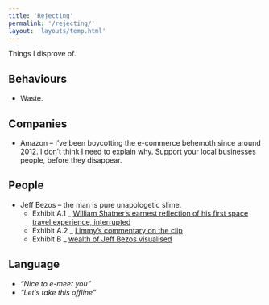 ```yaml
---
title: 'Rejecting'
permalink: '/rejecting/'
layout: 'layouts/temp.html'
---
```


Things I disprove of.

## Behaviours

- Waste.

## Companies

- Amazon – I’ve been boycotting the e-commerce behemoth since around 2012. I don’t think I need to explain why. Support your local businesses people, before they disappear.

## People

- Jeff Bezos – the man is pure unapologetic slime.
  - Exhibit A.1 _ [William Shatner’s earnest reflection of his first space travel experience, interrupted](https://video.twimg.com/ext_tw_video/1695687028762148864/pu/vid/1280x720/efhD-pisu3w5mj_B.mp4?tag=12)
  - Exhibit A.2 _ [Limmy’s commentary on the clip](https://www.youtube.com/watch?v=raYyKM9wQAc)
  - Exhibit B _ [wealth of Jeff Bezos visualised](https://mkorostoff.github.io/1-pixel-wealth/)

## Language

- *“Nice to e-meet you”*
- *“Let‘s take this offline”*
